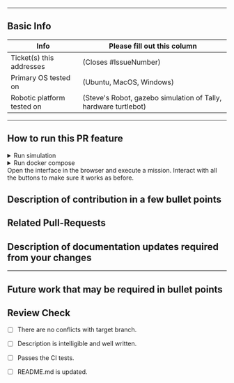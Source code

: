 <!-- Please fill out the following pull request template for non-trivial changes to help us process your PR faster and more efficiently.-->

---

## Basic Info

| Info | Please fill out this column |
| ------ | ----------- |
| Ticket(s) this addresses   | (Closes #IssueNumber) |
| Primary OS tested on | (Ubuntu, MacOS, Windows) |
| Robotic platform tested on | (Steve's Robot, gazebo simulation of Tally, hardware turtlebot) |

---
## How to run this PR feature
<!--
* Branches to be checkout
* Instruction to run the docker/command/ blah blah
-->

<details>
    <summary>Run simulation</summary>

```bash
xhost +local:root
docker run -it --rm --net host --privileged --gpus all -e DISPLAY=$DISPLAY -e NVIDIA_VISIBLE_DEVICES=all -e NVIDIA_DRIVER_CAPABILITIES=graphics -e ROBOT_NAME=1 --mount type=bind,source=/tmp/.X11-unix,target=/tmp/.X11-unix umdlife/umd-simulation-dev:latest roslaunch umd_simulation three_iris_mavros_sitl.launch
```

</details>

<details>
  <summary>Run docker compose</summary>

```yaml
version: "3.4"

services:
  bridge:
    container_name: bridge
    image: umdlife/umd-bridge:v2.0.4
    network_mode: host
    environment:
      ROS_DOMAIN_ID: 60
      NETWORK: local
    command: ros2 run ros1_bridge parameter_bridge /bridge_topics /bridge_service_1_to_2 /bridge_service_2_to_1
  copter100:
    container_name: copter100
    image: umdlife/umd-copter-dev:latest
    network_mode: host
    environment:
      ROBOT_MODEL: iris
      ROBOT_ID: 100/sitl
      ROS_DOMAIN_ID: 60
      NETWORK: local
    command: ros2 launch umd_copter_bt px4_bt_navigator.launch.py run_mode:=sim
  mission:
    container_name: mission
    image: umdlife/umd-mission-dev:latest
    network_mode: host
    environment:
      VPN: disable
      ROS_DOMAIN_ID: 60
      NETWORK: local
    command: ros2 launch umd_mission_core vienna_mission_core.launch.py run_sim:=true
  web:
    container_name: web
    image: umdlife/umd-web-dev:latest
    network_mode: host
    environment:
        ROS_DOMAIN_ID: 60
        NETWORK: local
        VPN: disable   

```

</details>
 Open the interface in the browser and execute a mission. Interact with all the buttons to make sure it works as before.

## Description of contribution in a few bullet points

<!--
* I added this neat new feature
* Also fixed a typo in a parameter name in nav2_costmap_2d
-->

## Related Pull-Requests

<!--

* Add related PRs links.
  -->

## Description of documentation updates required from your changes

<!--
* Added new parameter, so need to add that to default configs and documentation page
* I added some capabilities, need to document them
-->

---

## Future work that may be required in bullet points

<!--
* I think there might be some optimizations to be made from STL vector
* I see alot of redundancy in this package, we might want to add a function `bool XYZ()` to reduce clutter
* I tested on a differential drive robot, but there might be issues turning near corners on an omnidirectional platform
-->

## Review Check

- [ ] There are no conflicts with target branch.

- [ ] Description is intelligible and well written.

- [ ] Passes the CI tests.

- [ ] README.md is updated.  





